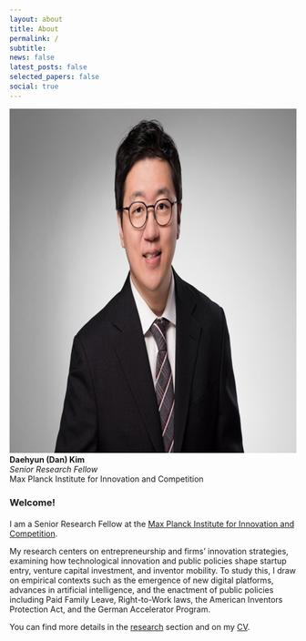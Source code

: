 ```yaml
---
layout: about
title: About
permalink: /
subtitle:
news: false
latest_posts: false
selected_papers: false
social: true
---
```


<div class="about-hero">
<div class="left">
  <img src="/assets/img/prof_pic.jpeg" alt="Daehyun (Dan) Kim">
  <div class="caption">
    <strong>Daehyun (Dan) Kim</strong><br>
    <em>Senior Research Fellow</em><br>
    Max Planck Institute for Innovation and Competition
  </div>
</div>

<div class="right">
  <h3 style="margin-bottom: 1.2em;">Welcome!</h3>

  <p>I am a Senior Research Fellow at the <a href="https://www.ip.mpg.de/en/">Max Planck Institute for Innovation and Competition</a>.</p>
  
  <p> My research centers on entrepreneurship and firms’ innovation strategies, examining how technological innovation and public policies shape startup entry, venture capital investment, and inventor mobility. To study this, I draw on empirical contexts such as the emergence of new digital platforms, advances in artificial intelligence, and the enactment of public policies including Paid Family Leave, Right-to-Work laws, the American Inventors Protection Act, and the German Accelerator Program.</p>
  
  <p>You can find more details in the <a href="./research">research</a> section and on my <a href="./cv">CV</a>.</p>
</div>
</div>
